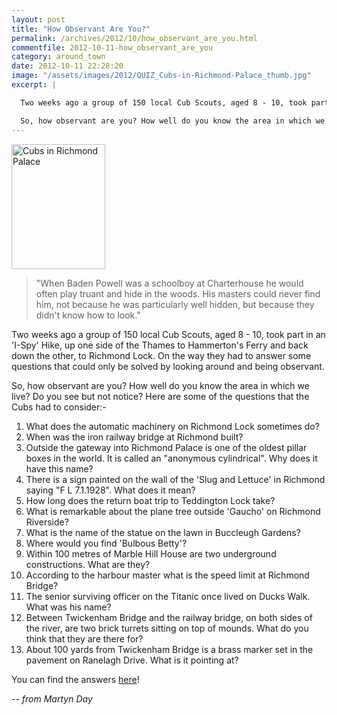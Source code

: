 ```yaml
---
layout: post
title: "How Observant Are You?"
permalink: /archives/2012/10/how_observant_are_you.html
commentfile: 2012-10-11-how_observant_are_you
category: around_town
date: 2012-10-11 22:28:20
image: "/assets/images/2012/QUIZ_Cubs-in-Richmond-Palace_thumb.jpg"
excerpt: |

  Two weeks ago a group of 150 local Cub Scouts, aged 8 - 10, took part in an 'I-Spy' Hike, up one side of the Thames to Hammerton's Ferry and back down the other, to Richmond Lock. On the way they had to answer some questions that could only be solved by looking around and being observant.

  So, how observant are you? How well do you know the area in which we live? Do you see but not notice? Here are some of the questions that the Cubs had to consider:-
---
```


<a href="/assets/images/2012/QUIZ_Cubs-in-Richmond-Palace.jpg" title="See larger version of - Cubs in Richmond Palace"><img src="/assets/images/2012/QUIZ_Cubs-in-Richmond-Palace_thumb.jpg" width="150" height="200" alt="Cubs in Richmond Palace" class="photo right" /></a>

> "When Baden Powell was a schoolboy at Charterhouse he would often play truant and hide in the woods. His masters could never find him, not because he was particularly well hidden, but because they didn't know how to look."

Two weeks ago a group of 150 local Cub Scouts, aged 8 - 10, took part in an 'I-Spy' Hike, up one side of the Thames to Hammerton's Ferry and back down the other, to Richmond Lock. On the way they had to answer some questions that could only be solved by looking around and being observant.

So, how observant are you? How well do you know the area in which we live? Do you see but not notice? Here are some of the questions that the Cubs had to consider:-

1.  What does the automatic machinery on Richmond Lock sometimes do?
2.  When was the iron railway bridge at Richmond built?
3.  Outside the gateway into Richmond Palace is one of the oldest pillar boxes in the world. It is called an "anonymous cylindrical". Why does it have this name?
4.  There is a sign painted on the wall of the 'Slug and Lettuce' in Richmond saying "F L 7.1.1928". What does it mean?
5.  How long does the return boat trip to Teddington Lock take?
6.  What is remarkable about the plane tree outside 'Gaucho' on Richmond Riverside?
7.  What is the name of the statue on the lawn in Buccleugh Gardens?
8.  Where would you find 'Bulbous Betty'?
9.  Within 100 metres of Marble Hill House are two underground constructions. What are they?
10. According to the harbour master what is the speed limit at Richmond Bridge?
11. The senior surviving officer on the Titanic once lived on Ducks Walk. What was his name?
12. Between Twickenham Bridge and the railway bridge, on both sides of the river, are two brick turrets sitting on top of mounds. What do you think that they are there for?
13. About 100 yards from Twickenham Bridge is a brass marker set in the pavement on Ranelagh Drive. What is it pointing at?

You can find the answers [here](/archives/2012/10/how_observant_are_you_-_the_answers.html)!

<cite>-- from Martyn Day</cite>

